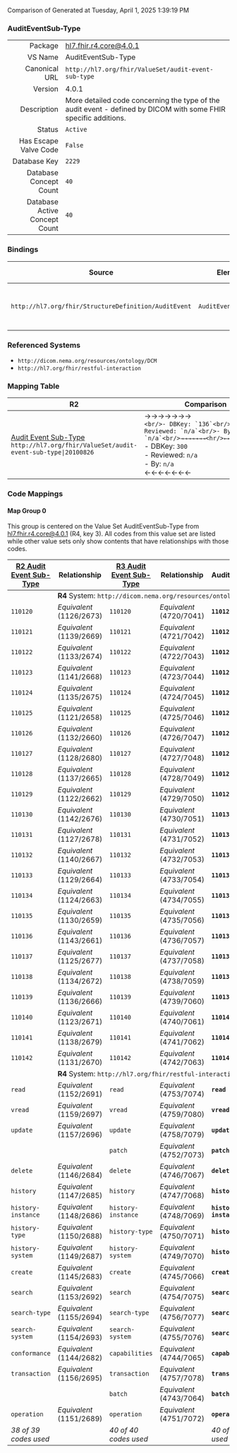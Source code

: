 Comparison of 
Generated at Tuesday, April 1, 2025 1:39:19 PM

### AuditEventSub-Type

|      |     |
| ---: | --- |
| Package | hl7.fhir.r4.core@4.0.1 |
| VS Name | AuditEventSub-Type |
| Canonical URL | `http://hl7.org/fhir/ValueSet/audit-event-sub-type` |
| Version | 4.0.1 |
| Description | More detailed code concerning the type of the audit event - defined by DICOM with some FHIR specific additions. |
| Status | `Active` |
| Has Escape Valve Code | `False` |
| Database Key | `2229` |
| Database Concept Count | `40` |
| Database Active Concept Count | `40` |
### Bindings

| Source | Element | Binding | Strength | Element Short |
| ------ | ------- | ------- | -------- | ------------- |
| `http://hl7.org/fhir/StructureDefinition/AuditEvent` | `AuditEvent.subtype` | `http://hl7.org/fhir/ValueSet/audit-event-sub-type` | `Extensible` | More specific type/id for the event |

### Referenced Systems

* `http://dicom.nema.org/resources/ontology/DCM`
* `http://hl7.org/fhir/restful-interaction`
### Mapping Table

| R2 | Comparison | R3 | Comparison | R4 | Comparison | R4B | Comparison | R5
| --- | --- | --- | --- | --- | --- | --- | --- | ---
| [Audit Event Sub-Type](/docs/R2/ValueSets/AuditEventSubType.md)<br/> `http://hl7.org/fhir/ValueSet/audit-event-sub-type\|20100826` | →→→→→→→<br/>``<br/>- DBKey: `136`<br/>- Reviewed: `n/a`<br/>- By: `n/a`<br/>→→→→→→→<hr/>←←←←←←←<br/>``<br/>- DBKey: `300`<br/>- Reviewed: `n/a`<br/>- By: `n/a`<br/>←←←←←←←| [Audit Event Sub-Type](/docs/R3/ValueSets/AuditEventSubType.md)<br/> `http://hl7.org/fhir/ValueSet/audit-event-sub-type\|20100826` | →→→→→→→<br/>``<br/>- DBKey: `503`<br/>- Reviewed: `n/a`<br/>- By: `n/a`<br/>→→→→→→→<hr/>←←←←←←←<br/>``<br/>- DBKey: `724`<br/>- Reviewed: `n/a`<br/>- By: `n/a`<br/>←←←←←←←| [AuditEventSub-Type](/docs/R4/ValueSets/AuditEventSubType.md)<br/> `http://hl7.org/fhir/ValueSet/audit-event-sub-type\|4.0.1` | <br/>*no map*<br/><hr/><br/>*no map*<br/>| | | | 
### Code Mappings


#### Map Group 0

This group is centered on the Value Set AuditEventSub-Type from hl7.fhir.r4.core@4.0.1 (R4, key 3).
All codes from this value set are listed while other value sets only show contents that have relationships with those codes.

| [R2 Audit Event Sub-Type](/docs/R2/ValueSets/AuditEventSubType.md)| Relationship | [R3 Audit Event Sub-Type](/docs/R3/ValueSets/AuditEventSubType.md)| Relationship | R4 AuditEventSub-Type| Relationship | *No Map* | Relationship | *No Map* 
| --- | --- | --- | --- | --- | --- | --- | --- | ---
| <td colspan="8">**R4** System: `http://dicom.nema.org/resources/ontology/DCM`
| `110120`| _Equivalent_ <br/>(1126/2673)| `110120`| _Equivalent_ <br/>(4720/7041)| **`110120`**| | | | | 
| `110121`| _Equivalent_ <br/>(1139/2669)| `110121`| _Equivalent_ <br/>(4721/7042)| **`110121`**| | | | | 
| `110122`| _Equivalent_ <br/>(1133/2674)| `110122`| _Equivalent_ <br/>(4722/7043)| **`110122`**| | | | | 
| `110123`| _Equivalent_ <br/>(1141/2668)| `110123`| _Equivalent_ <br/>(4723/7044)| **`110123`**| | | | | 
| `110124`| _Equivalent_ <br/>(1135/2675)| `110124`| _Equivalent_ <br/>(4724/7045)| **`110124`**| | | | | 
| `110125`| _Equivalent_ <br/>(1121/2658)| `110125`| _Equivalent_ <br/>(4725/7046)| **`110125`**| | | | | 
| `110126`| _Equivalent_ <br/>(1132/2660)| `110126`| _Equivalent_ <br/>(4726/7047)| **`110126`**| | | | | 
| `110127`| _Equivalent_ <br/>(1128/2680)| `110127`| _Equivalent_ <br/>(4727/7048)| **`110127`**| | | | | 
| `110128`| _Equivalent_ <br/>(1137/2665)| `110128`| _Equivalent_ <br/>(4728/7049)| **`110128`**| | | | | 
| `110129`| _Equivalent_ <br/>(1122/2662)| `110129`| _Equivalent_ <br/>(4729/7050)| **`110129`**| | | | | 
| `110130`| _Equivalent_ <br/>(1142/2676)| `110130`| _Equivalent_ <br/>(4730/7051)| **`110130`**| | | | | 
| `110131`| _Equivalent_ <br/>(1127/2678)| `110131`| _Equivalent_ <br/>(4731/7052)| **`110131`**| | | | | 
| `110132`| _Equivalent_ <br/>(1140/2667)| `110132`| _Equivalent_ <br/>(4732/7053)| **`110132`**| | | | | 
| `110133`| _Equivalent_ <br/>(1129/2664)| `110133`| _Equivalent_ <br/>(4733/7054)| **`110133`**| | | | | 
| `110134`| _Equivalent_ <br/>(1124/2663)| `110134`| _Equivalent_ <br/>(4734/7055)| **`110134`**| | | | | 
| `110135`| _Equivalent_ <br/>(1130/2659)| `110135`| _Equivalent_ <br/>(4735/7056)| **`110135`**| | | | | 
| `110136`| _Equivalent_ <br/>(1143/2661)| `110136`| _Equivalent_ <br/>(4736/7057)| **`110136`**| | | | | 
| `110137`| _Equivalent_ <br/>(1125/2677)| `110137`| _Equivalent_ <br/>(4737/7058)| **`110137`**| | | | | 
| `110138`| _Equivalent_ <br/>(1134/2672)| `110138`| _Equivalent_ <br/>(4738/7059)| **`110138`**| | | | | 
| `110139`| _Equivalent_ <br/>(1136/2666)| `110139`| _Equivalent_ <br/>(4739/7060)| **`110139`**| | | | | 
| `110140`| _Equivalent_ <br/>(1123/2671)| `110140`| _Equivalent_ <br/>(4740/7061)| **`110140`**| | | | | 
| `110141`| _Equivalent_ <br/>(1138/2679)| `110141`| _Equivalent_ <br/>(4741/7062)| **`110141`**| | | | | 
| `110142`| _Equivalent_ <br/>(1131/2670)| `110142`| _Equivalent_ <br/>(4742/7063)| **`110142`**| | | | | 
| <td colspan="8">**R4** System: `http://hl7.org/fhir/restful-interaction`
| `read`| _Equivalent_ <br/>(1152/2691)| `read`| _Equivalent_ <br/>(4753/7074)| **`read`**| | | | | 
| `vread`| _Equivalent_ <br/>(1159/2697)| `vread`| _Equivalent_ <br/>(4759/7080)| **`vread`**| | | | | 
| `update`| _Equivalent_ <br/>(1157/2696)| `update`| _Equivalent_ <br/>(4758/7079)| **`update`**| | | | | 
| | | `patch`| _Equivalent_ <br/>(4752/7073)| **`patch`**| | | | | 
| `delete`| _Equivalent_ <br/>(1146/2684)| `delete`| _Equivalent_ <br/>(4746/7067)| **`delete`**| | | | | 
| `history`| _Equivalent_ <br/>(1147/2685)| `history`| _Equivalent_ <br/>(4747/7068)| **`history`**| | | | | 
| `history-instance`| _Equivalent_ <br/>(1148/2686)| `history-instance`| _Equivalent_ <br/>(4748/7069)| **`history-instance`**| | | | | 
| `history-type`| _Equivalent_ <br/>(1150/2688)| `history-type`| _Equivalent_ <br/>(4750/7071)| **`history-type`**| | | | | 
| `history-system`| _Equivalent_ <br/>(1149/2687)| `history-system`| _Equivalent_ <br/>(4749/7070)| **`history-system`**| | | | | 
| `create`| _Equivalent_ <br/>(1145/2683)| `create`| _Equivalent_ <br/>(4745/7066)| **`create`**| | | | | 
| `search`| _Equivalent_ <br/>(1153/2692)| `search`| _Equivalent_ <br/>(4754/7075)| **`search`**| | | | | 
| `search-type`| _Equivalent_ <br/>(1155/2694)| `search-type`| _Equivalent_ <br/>(4756/7077)| **`search-type`**| | | | | 
| `search-system`| _Equivalent_ <br/>(1154/2693)| `search-system`| _Equivalent_ <br/>(4755/7076)| **`search-system`**| | | | | 
| `conformance`| _Equivalent_ <br/>(1144/2682)| `capabilities`| _Equivalent_ <br/>(4744/7065)| **`capabilities`**| | | | | 
| `transaction`| _Equivalent_ <br/>(1156/2695)| `transaction`| _Equivalent_ <br/>(4757/7078)| **`transaction`**| | | | | 
| | | `batch`| _Equivalent_ <br/>(4743/7064)| **`batch`**| | | | | 
| `operation`| _Equivalent_ <br/>(1151/2689)| `operation`| _Equivalent_ <br/>(4751/7072)| **`operation`**| | | | | 
| *38 of 39 codes used* | | *40 of 40 codes used* | | *40 of 40 codes used* | | | | 


